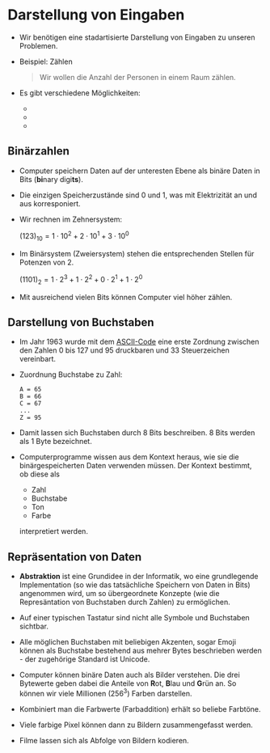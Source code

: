 # Darstellung von Eingaben

* Wir benötigen eine stadartisierte Darstellung von Eingaben zu unseren Problemen.

* Beispiel: Zählen
    > Wir wollen die Anzahl der Personen in einem Raum zählen.

* Es gibt verschiedene Möglichkeiten:

    - 

    -   

    -   



## Binärzahlen

* Computer speichern Daten auf der unteresten Ebene als binäre Daten in Bits (**bi**nary digi**ts**).

* Die einzigen Speicherzustände sind 0 und 1, was mit Elektrizität an und aus korresponiert.

* Wir rechnen im Zehnersystem:

    $(123)_{10} = 1 \cdot 10^2 + 2 \cdot 10^1 + 3 \cdot 10^0$

* Im Binärsystem (Zweiersystem) stehen die entsprechenden Stellen für Potenzen von 2.

    $(1101)_2 = 1 \cdot 2^3 + 1 \cdot 2^2 + 0 \cdot 2^1 + 1 \cdot 2^0$

* Mit ausreichend vielen Bits können Computer viel höher zählen.


## Darstellung von Buchstaben

* Im Jahr 1963 wurde mit dem [ASCII-Code](https://de.wikipedia.org/wiki/American_Standard_Code_for_Information_Interchange) eine erste Zordnung zwischen den Zahlen 0 bis 127 und 95 druckbaren und 33 Steuerzeichen vereinbart.

* Zuordnung Buchstabe zu Zahl:

    ```
    A = 65
    B = 66
    C = 67
    ...
    Z = 95
    ```

* Damit lassen sich Buchstaben durch 8 Bits beschreiben. 8 Bits werden als 1 Byte bezeichnet.

* Computerprogramme wissen aus dem Kontext heraus, wie sie die binärgespeicherten Daten verwenden müssen. Der Kontext bestimmt, ob diese als 
    - Zahl
    - Buchstabe
    - Ton
    - Farbe

    interpretiert werden.



## Repräsentation von Daten

* **Abstraktion** ist eine Grundidee in der Informatik, wo eine grundlegende Implementation (so wie das tatsächliche Speichern von Daten in Bits) angenommen wird, um so übergeordnete Konzepte (wie die Represäntation von Buchstaben durch Zahlen) zu ermöglichen.

* Auf einer typischen Tastatur sind nicht alle Symbole und Buchstaben sichtbar.

* Alle möglichen Buchstaben mit beliebigen Akzenten, sogar Emoji können als Buchstabe bestehend aus mehrer Bytes beschrieben werden - der zugehörige Standard ist Unicode.

* Computer können binäre Daten auch als Bilder verstehen. Die drei Bytewerte geben dabei die Anteile von **R**ot, **B**lau und **G**rün an. So können wir viele Millionen ($256^3$) Farben darstellen.

* Kombiniert man die Farbwerte (Farbaddition) erhält so beliebe Farbtöne.

* Viele farbige Pixel können dann zu Bildern zusammengefasst werden.

* Filme lassen sich als Abfolge von Bildern kodieren.